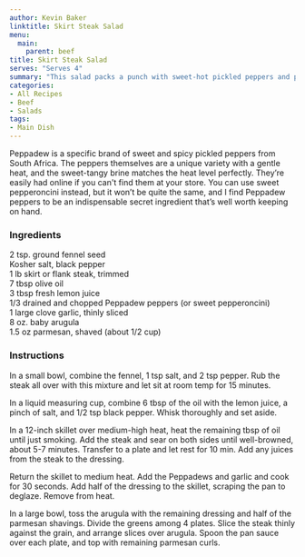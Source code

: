 ```yaml
---
author: Kevin Baker
linktitle: Skirt Steak Salad
menu:
  main:
    parent: beef
title: Skirt Steak Salad
serves: "Serves 4"
summary: "This salad packs a punch with sweet-hot pickled peppers and peppery arugula. It's also incredibly easy."
categories:
- All Recipes
- Beef
- Salads
tags:
- Main Dish
---
```

Peppadew is a specific brand of sweet and spicy pickled peppers from South Africa. The peppers themselves are a unique variety with a gentle heat, and the sweet-tangy brine matches the heat level perfectly. They’re easily had online if you can't find them at your store. You can use sweet pepperoncini instead, but it won’t be quite the same, and I find Peppadew peppers to be an indispensable secret ingredient that’s well worth keeping on hand.
### Ingredients

<div class="ingredient-list">

2 tsp. ground fennel seed   
Kosher salt, black pepper   
1 lb skirt or flank steak, trimmed   
7 tbsp olive oil   
3 tbsp fresh lemon juice   
1/3 drained and chopped Peppadew peppers (or sweet pepperoncini)   
1 large clove garlic, thinly sliced   
8 oz. baby arugula   
1.5 oz parmesan, shaved (about 1/2 cup)   

</div>

### Instructions
In a small bowl, combine the fennel, 1 tsp salt, and 2 tsp pepper. Rub the steak all over with this mixture and let sit at room temp for 15 minutes. 

In a liquid measuring cup, combine 6 tbsp of the oil with the lemon juice, a pinch of salt, and 1/2 tsp black pepper. Whisk thoroughly and set aside. 

In a 12-inch skillet over medium-high heat, heat the remaining tbsp of oil until just smoking. Add the steak and sear on both sides until well-browned, about 5-7 minutes. Transfer to a plate and let rest for 10 min.  Add any juices from the steak to the dressing. 

Return the skillet to medium heat. Add the Peppadews and garlic and cook for 30 seconds. Add half of the dressing to the skillet, scraping the pan to deglaze. Remove from heat. 

In a large bowl, toss the arugula with the remaining dressing and half of the parmesan shavings.  Divide the greens among 4 plates.  Slice the steak thinly against the grain, and arrange slices over arugula. Spoon the pan sauce over each plate, and top with remaining parmesan curls. 